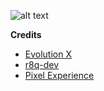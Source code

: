 ![alt text](https://raw.githubusercontent.com/Evolution-X/.github/main/Banner.png)


**Credits**

- [Evolution X](https://evolution-x.org/)
- [r8q-dev](https://github.com/r8q-dev/)
- [Pixel Experience](https://github.com/PixelExperience)
